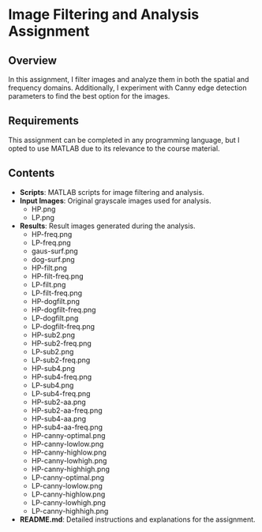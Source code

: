 # **Image Filtering and Analysis Assignment**

## **Overview**
In this assignment, I filter images and analyze them in both the spatial and frequency domains. Additionally, I experiment with Canny edge detection parameters to find the best option for the images.

## **Requirements**
This assignment can be completed in any programming language, but I opted to use MATLAB due to its relevance to the course material.

## **Contents**
- **Scripts**: MATLAB scripts for image filtering and analysis.
- **Input Images**: Original grayscale images used for analysis.
    - HP.png
    - LP.png
- **Results**: Result images generated during the analysis.
    - HP-freq.png
    - LP-freq.png
    - gaus-surf.png
    - dog-surf.png
    - HP-filt.png
    - HP-filt-freq.png
    - LP-filt.png
    - LP-filt-freq.png
    - HP-dogfilt.png
    - HP-dogfilt-freq.png
    - LP-dogfilt.png
    - LP-dogfilt-freq.png
    - HP-sub2.png
    - HP-sub2-freq.png
    - LP-sub2.png
    - LP-sub2-freq.png
    - HP-sub4.png
    - HP-sub4-freq.png
    - LP-sub4.png
    - LP-sub4-freq.png
    - HP-sub2-aa.png
    - HP-sub2-aa-freq.png
    - HP-sub4-aa.png
    - HP-sub4-aa-freq.png
    - HP-canny-optimal.png
    - HP-canny-lowlow.png
    - HP-canny-highlow.png
    - HP-canny-lowhigh.png
    - HP-canny-highhigh.png
    - LP-canny-optimal.png
    - LP-canny-lowlow.png
    - LP-canny-highlow.png
    - LP-canny-lowhigh.png
    - LP-canny-highhigh.png
- **README.md**: Detailed instructions and explanations for the assignment.
